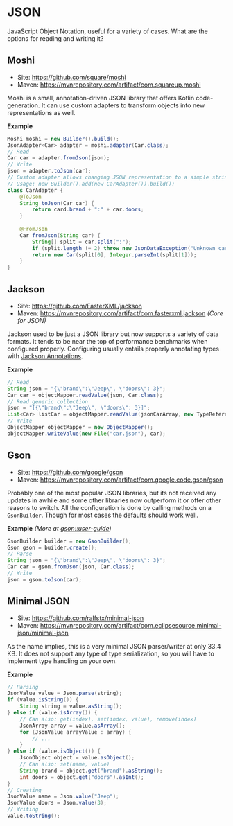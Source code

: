 # JSON

JavaScript Object Notation, useful for a variety of cases. What are the options for reading and writing it?

## Moshi

* Site: https://github.com/square/moshi
* Maven: https://mvnrepository.com/artifact/com.squareup.moshi

Moshi is a small, annotation-driven JSON library that offers Kotlin code-generation. It can use custom adapters to transform objects into new representations as well.

**Example**

```java
Moshi moshi = new Builder().build();
JsonAdapter<Car> adapter = moshi.adapter(Car.class);
// Read
Car car = adapter.fromJson(json);
// Write
json = adapter.toJson(car);
// Custom adapter allows changing JSON representation to a simple string (brand:doors)
// Usage: new Builder().add(new CarAdapter()).build();
class CarAdapter {
    @ToJson 
    String toJson(Car car) {
        return card.brand + ":" + car.doors;
    }
    
    @FromJson 
    Car fromJson(String car) {
        String[] split = car.split(":");
        if (split.length != 2) throw new JsonDataException("Unknown car format: " + car);
        return new Car(split[0], Integer.parseInt(split[1]));
    }
}
```

## Jackson

* Site: https://github.com/FasterXML/jackson
* Maven: https://mvnrepository.com/artifact/com.fasterxml.jackson _(Core for JSON)_

Jackson used to be just a JSON library but now supports a variety of data formats. It tends to be near the top of performance benchmarks when configured properly. Configuring usually entails properly annotating types with [Jackson Annotations](https://github.com/FasterXML/jackson-annotations).

**Example**

```java
// Read
String json = "{\"brand\":\"Jeep\", \"doors\": 3}";
Car car = objectMapper.readValue(json, Car.class);    
// Read generic collection
json = "[{\"brand\":\"Jeep\", \"doors\": 3}]";
List<Car> listCar = objectMapper.readValue(jsonCarArray, new TypeReference<List<Car>>(){});
// Write
ObjectMapper objectMapper = new ObjectMapper();
objectMapper.writeValue(new File("car.json"), car);
```

## Gson

* Site: https://github.com/google/gson
* Maven: https://mvnrepository.com/artifact/com.google.code.gson/gson

Probably one of the most popular JSON libraries, but its not received any updates in awhile and some other libraries now outperform it or offer other reasons to switch. All the configuration is done by calling methods on a `GsonBuilder`. Though for most cases the defaults should work well.

**Example** _(More at [gson::user-guide](https://github.com/google/gson/blob/master/UserGuide.md))_

```java
GsonBuilder builder = new GsonBuilder();
Gson gson = builder.create();
// Parse
String json = "{\"brand\":\"Jeep\", \"doors\": 3}";
Car car = gson.fromJson(json, Car.class);
// Write
json = gson.toJson(car);
```

## Minimal JSON 

* Site: https://github.com/ralfstx/minimal-json
* Maven: https://mvnrepository.com/artifact/com.eclipsesource.minimal-json/minimal-json

As the name implies, this is a very minimal JSON parser/writer at only 33.4 KB. It does not support any type of type serialization, so you will have to implement type handling on your own.

**Example**

```java
// Parsing
JsonValue value = Json.parse(string);
if (value.isString()) {
    String string = value.asString();
} else if (value.isArray()) {
    // Can also: get(index), set(index, value), remove(index)
    JsonArray array = value.asArray();
    for (JsonValue arrayValue : array) {
        // ...
    }
} else if (value.isObject()) {
    JsonObject object = value.asObject();
    // Can also: set(name, value)
    String brand = object.get("brand").asString();
    int doors = object.get("doors").asInt();
}
// Creating
JsonValue name = Json.value("Jeep");
JsonValue doors = Json.value(3);
// Writing
value.toString();
```
